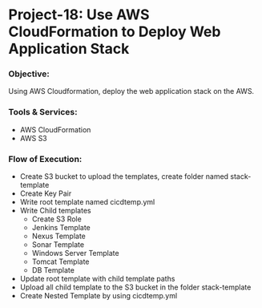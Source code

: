 # Project-18: Use AWS CloudFormation to Deploy Web Application Stack

### Objective:
Using AWS Cloudformation, deploy the web application stack on the AWS.

### Tools & Services:
- AWS CloudFormation
- AWS S3 

<!-- ### Architecture: -->

<!-- ![GitHub Light](./snaps/.png) -->

### Flow of Execution:
- Create S3 bucket to upload the templates, create folder named stack-template 
- Create Key Pair 
- Write root template named cicdtemp.yml
- Write Child templates 
  - Create S3 Role
  - Jenkins Template
  - Nexus Template 
  - Sonar Template
  - Windows Server Template
  - Tomcat Template
  - DB Template 
- Update root template with child template paths 
- Upload all child template to the S3 bucket in the folder stack-template
- Create Nested Template by using cicdtemp.yml
